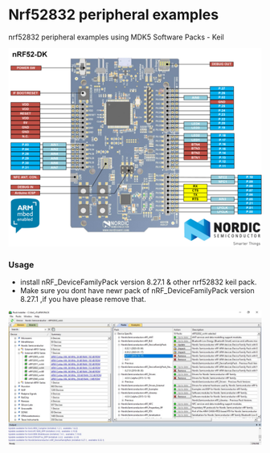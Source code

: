 # Nrf52832 peripheral examples
nrf52832 peripheral examples using MDK5 Software Packs - Keil

![Nrf52](nrf52.png)

### Usage
* install nRF_DeviceFamilyPack version 8.27.1 & other nrf52832 keil pack. 
* Make sure you dont have newr pack of nRF_DeviceFamilyPack version 8.27.1 ,if you have please remove that.

![Keil pack](Keil_Pack.jpg)

